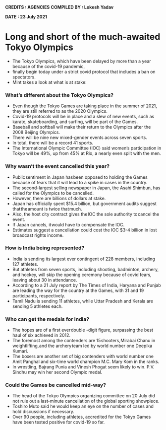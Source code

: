 **CREDITS : AGENCIES**
**COMPILED BY : Lokesh Yadav**

**DATE : 23 July 2021**

# Long and short  of the  much-awaited Tokyo Olympics
- The Tokyo Olympics, which have been delayed by more than a year because of the covid-19 pandemic,
- finally begin today under a strict covid protocol that includes a ban on spectators.
- Mint takes a look at what is at stake:

### What’s different about the Tokyo Olympics?
- Even though the Tokyo Games are taking place in the summer of 2021, they are still referred to as the 2020 Olympics.
- Covid-19 protocols will be in place and a slew of new events, such as karate, skateboarding, and surfing, will be part of the Games.
- Baseball and softball will make their return to the Olympics after the 2008 Beijing Olympics.
- There will be nine new mixed-gender events across seven sports.
- In total, there will be a record 41 sports.
- The International Olympic Committee (IOC) said women’s participation in Tokyo will be 49%, up from 45% at Rio, a nearly even split with the men.

### Why wasn’t the event cancelled this year?
- Public sentiment in Japan has been opposed to holding the Games because of fears that it will lead to a spike in cases in the country.
- The second-largest selling newspaper in Japan, the Asahi Shimbun, has called for the Olympics to be cancelled.
- However, there are billions of dollars at stake.
- Japan has officially spent $15.4 billion, but government audits suggest that the amount is twice that much.
- Also, the host city contract gives the IOC the sole authority to cancel the event.
- If Japan cancels, it would have to compensate the IOC.
- Estimates suggest a cancellation could cost the IOC $3-4 billion in lost broadcast rights income.

### How is India being represented?
- India is sending its largest ever contingent of 228 members, including 127 athletes.
- But athletes from seven sports, including shooting, badminton, archery, and hockey, will skip the opening ceremony because of covid fears, leaving about 30 in attendance.
- According to a 21 July report by The Times of India, Haryana and Punjab are leading the way for the country at the Games, with 31 and 19 participants, respectively.
- Tamil Nadu is sending 11 athletes, while Uttar Pradesh and Kerala are sending 5 athletes each.

### Who can get the medals for India?
- The hopes are of a first ever double -digit figure, surpassing the best haul of six achieved in 2012.
- The foremost among the contenders are 15 shooters, Mirabai Chanu in weightlifting, and the archery team led by world number one Deepika Kumari.
- The boxers are another set of big contenders with world number one Amit Panghal and six-time world champion M.C. Mary Kom in the ranks.
- In wrestling, Bajrang Punia and Vinesh Phogat seem likely to win. P.V. Sindhu may win her second Olympic medal.


### Could the Games be cancelled mid-way?
- The head of the Tokyo Olympics organizing committee on 20 July did not rule out a last-minute cancellation of the global sporting showpiece.
- Toshiro Muto said he would keep an eye on the number of cases and hold discussions if necessary.
- Over 90 people, including athletes, accredited for the Tokyo Games have been tested positive for covid-19 so far.
